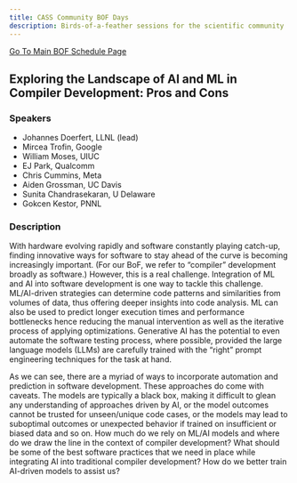 ```yaml
---
title: CASS Community BOF Days
description: Birds-of-a-feather sessions for the scientific community
---
```


[Go To Main BOF Schedule Page](../bofs.md)

## Exploring the Landscape of AI and ML in Compiler Development: Pros and Cons 

### Speakers
- Johannes Doerfert, LLNL (lead)
- Mircea Trofin, Google
- William Moses, UIUC
- EJ Park, Qualcomm
- Chris Cummins, Meta 
- Aiden Grossman, UC Davis
- Sunita Chandrasekaran, U Delaware 
- Gokcen Kestor, PNNL 

### Description
With hardware evolving rapidly and software constantly playing catch-up, finding innovative ways for software to stay ahead of the curve is becoming increasingly important. (For our BoF, we refer to “compiler” development broadly as software.) However, this is a real challenge. Integration of ML and AI into software development is one way to tackle this challenge. ML/AI-driven strategies can determine code patterns and similarities from volumes of data, thus offering deeper insights into code analysis. ML can also be used to predict longer execution times and performance bottlenecks hence reducing the manual intervention as well as the iterative process of applying optimizations. Generative AI has the potential to even automate the software testing process, where possible, provided the large language models (LLMs) are carefully trained with the “right” prompt engineering techniques for the task at hand. 

As we can see, there are a myriad of ways to incorporate automation and prediction in software development. These approaches do come with caveats. The models are typically a black box, making it difficult to glean any understanding of approaches driven by AI, or the model outcomes cannot be trusted for unseen/unique code cases, or the models may lead to suboptimal outcomes or unexpected behavior if trained on insufficient or biased data and so on. How much do we rely on ML/AI models and where do we draw the line in the context of compiler development? What should be some of the best software practices that we need in place while integrating AI into traditional compiler development? How do we better train AI-driven models to assist us? 
